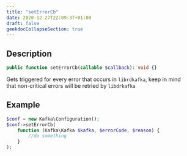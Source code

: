 ```yaml
---
title: "setErrorCb"
date: 2020-12-27T22:09:37+01:00
draft: false
geekdocCollapseSection: true
---
```

## Description
```php
public function setErrorCb(callable $callback): void {}
```
Gets triggered for every error that occurs in `librdkafka`, keep in mind  
that non-critical errors will be retried by `libdrkafka`

## Example
```php
$conf = new Kafka\Configuration();
$conf->setErrorCb(
    function (Kafka\Kafka $kafka, $errorCode, $reason) {
        //do something
    }
);
```